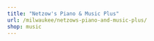 ```yaml
---
title: "Netzow's Piano & Music Plus"
url: /milwaukee/netzows-piano-and-music-plus/
shop: music
---
```

